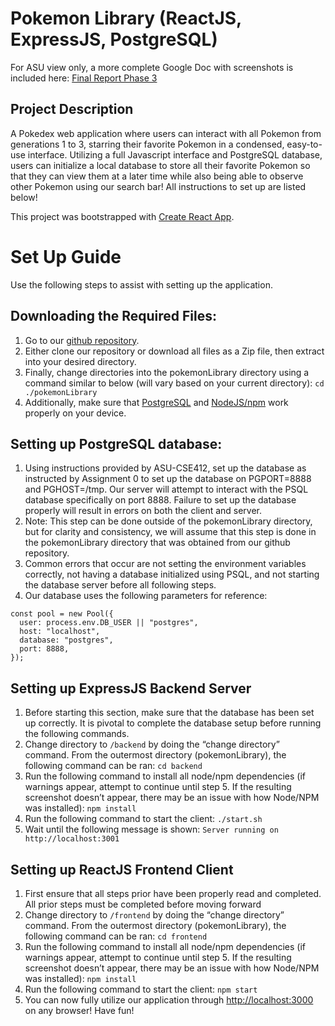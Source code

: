 # Pokemon Library (ReactJS, ExpressJS, PostgreSQL)

For ASU view only, a more complete Google Doc with screenshots is included here: [Final Report Phase 3](https://docs.google.com/document/d/1z0yB0QR7TbjIHSRQN4iudeUDyjkOXLtiZftuDmv1GXY/edit?usp=sharing)

## Project Description

A Pokedex web application where users can interact with all Pokemon from generations 1 to 3, starring their favorite Pokemon in a condensed, easy-to-use interface. Utilizing a full Javascript interface and PostgreSQL database, users can initialize a local database to store all their favorite Pokemon so that they can view them at a later time while also being able to observe other Pokemon using our search bar! All instructions to set up are listed below!

This project was bootstrapped with [Create React App](https://github.com/facebook/create-react-app).

# Set Up Guide

Use the following steps to assist with setting up the application.

## Downloading the Required Files:

1. Go to our [github repository](https://github.com/DayOS9/pokemonLibrary).
2. Either clone our repository or download all files as a Zip file, then extract into your desired directory.
3. Finally, change directories into the pokemonLibrary directory using a command similar to below (will vary based on your current directory): `cd ./pokemonLibrary`
4. Additionally, make sure that [PostgreSQL](https://www.postgresql.org/download/) and [NodeJS/npm](https://docs.npmjs.com/downloading-and-installing-node-js-and-npm) work properly on your device.

## Setting up PostgreSQL database:

1. Using instructions provided by ASU-CSE412, set up the database as instructed by Assignment 0 to set up the database on PGPORT=8888 and PGHOST=/tmp. Our server will attempt to interact with the PSQL database specifically on port 8888. Failure to set up the database properly will result in errors on both the client and server. 
2. Note: This step can be done outside of the pokemonLibrary directory, but for clarity and consistency, we will assume that this step is done in the pokemonLibrary directory that was obtained from our github repository.
3. Common errors that occur are not setting the environment variables correctly, not having a database initialized using PSQL, and not starting the database server before all following steps.
4. Our database uses the following parameters for reference:
```
const pool = new Pool({
  user: process.env.DB_USER || "postgres",
  host: "localhost",
  database: "postgres",
  port: 8888,
});
```
## Setting up ExpressJS Backend Server

1. Before starting this section, make sure that the database has been set up correctly. It is pivotal to complete the database setup before running the following commands.
2. Change directory to `/backend` by doing the “change directory” command. From the outermost directory (pokemonLibrary), the following command can be ran: `cd backend`
3. Run the following command to install all node/npm dependencies (if warnings appear, attempt to continue until step 5. If the resulting screenshot doesn’t appear, there may be an issue with how Node/NPM was installed): `npm install`
4. Run the following command to start the client: `./start.sh`
5. Wait until the following message is shown: `Server running on http://localhost:3001`

## Setting up ReactJS Frontend Client

1. First ensure that all steps prior have been properly read and completed. All prior steps must be completed before moving forward
2. Change directory to `/frontend` by doing the “change directory” command. From the outermost directory (pokemonLibrary), the following command can be ran: `cd frontend`
3. Run the following command to install all node/npm dependencies (if warnings appear, attempt to continue until step 5. If the resulting screenshot doesn’t appear, there may be an issue with how Node/NPM was installed): `npm install`
4. Run the following command to start the client: `npm start`
5. You can now fully utilize our application through [http://localhost:3000](http://localhost:3000) on any browser! Have fun!